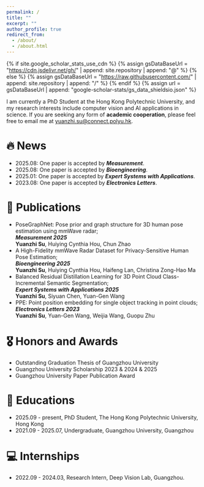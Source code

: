 ```yaml
---
permalink: /
title: ""
excerpt: ""
author_profile: true
redirect_from: 
  - /about/
  - /about.html
---
```


{% if site.google_scholar_stats_use_cdn %}
{% assign gsDataBaseUrl = "https://cdn.jsdelivr.net/gh/" | append: site.repository | append: "@" %}
{% else %}
{% assign gsDataBaseUrl = "https://raw.githubusercontent.com/" | append: site.repository | append: "/" %}
{% endif %}
{% assign url = gsDataBaseUrl | append: "google-scholar-stats/gs_data_shieldsio.json" %}

<span class='anchor' id='about-me'></span>

I am currently a PhD Student at the Hong Kong Polytechnic University, and my research interests include computer vision and AI applications in science. If you are seeking any form of **academic cooperation**, please feel free to email me at <a href='yuanzhi.su@connect.polyu.hk'>yuanzhi.su@connect.polyu.hk</a>.


# 🔥 News
- 2025.08: One paper is accepted by ***Measurement***.
- 2025.08: One paper is accepted by ***Bioengineering***.
- 2025.01: One paper is accepted by ***Expert Systems with Applications***.
- 2023.08: One paper is accepted by ***Electronics Letters***.

# 📝 Publications 
- PoseGraphNet: Pose prior and graph structure for 3D human pose estimation using mmWave radar;<br>***Measurement 2025*** <br> **Yuanzhi Su**, Huiying Cynthia Hou, Chun Zhao<br>
- A High-Fidelity mmWave Radar Dataset for Privacy-Sensitive Human Pose Estimation;<br>***Bioengineering 2025*** <br> **Yuanzhi Su**, Huiying Cynthia Hou, Haifeng Lan, Christina Zong-Hao Ma<br>
- Balanced Residual Distillation Learning for 3D Point Cloud Class-Incremental Semantic Segmentation;<br>***Expert Systems with Applications 2025*** <br> **Yuanzhi Su**, Siyuan Chen, Yuan-Gen Wang<br>
- PPE: Point position embedding for single object tracking in point clouds; <br>***Electronics Letters 2023***<br> **Yuanzhi Su**, Yuan-Gen Wang, Weijia Wang, Guopu Zhu<br>
  
# 🎖 Honors and Awards
- Outstanding Graduation Thesis of Guangzhou University
- Guangzhou University Scholarship 2023 \& 2024 \& 2025
- Guangzhou University Paper Publication Award   

# 📖 Educations
- 2025.09 - present, PhD Student, The Hong Kong Polytechnic University, Hong Kong 
- 2021.09 - 2025.07, Undergraduate, Guangzhou University, Guangzhou

# 💻 Internships
- 2022.09 - 2024.03, Research Intern, Deep Vision Lab, Guangzhou.

<dic style='display: none'># 💬 Invited Talks </div>
